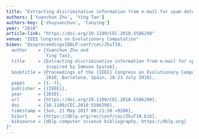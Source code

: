 ```yaml
---
title: "Extracting discriminative information from e-mail for spam detection inspired by immune system"
authors: ['Yuanchun Zhu', 'Ying Tan']
authors-key: ['zhuyuanchun', 'tanying']
year: "2010"
article-link: "https://doi.org/10.1109/CEC.2010.5586290"
venue: "IEEE Congress on Evolutionary Computation"
bibex: "@inproceedings{DBLP:conf/cec/ZhuT10,
  author    = {Yuanchun Zhu and
               Ying Tan},
  title     = {Extracting discriminative information from e-mail for spam detection
               inspired by Immune System},
  booktitle = {Proceedings of the {IEEE} Congress on Evolutionary Computation, {CEC}
               2010, Barcelona, Spain, 18-23 July 2010},
  pages     = {1--7},
  publisher = {{IEEE}},
  year      = {2010},
  url       = {https://doi.org/10.1109/CEC.2010.5586290},
  doi       = {10.1109/CEC.2010.5586290},
  timestamp = {Sun, 21 May 2017 00:21:50 +0200},
  biburl    = {https://dblp.org/rec/conf/cec/ZhuT10.bib},
  bibsource = {dblp computer science bibliography, https://dblp.org}
}"
---
```

